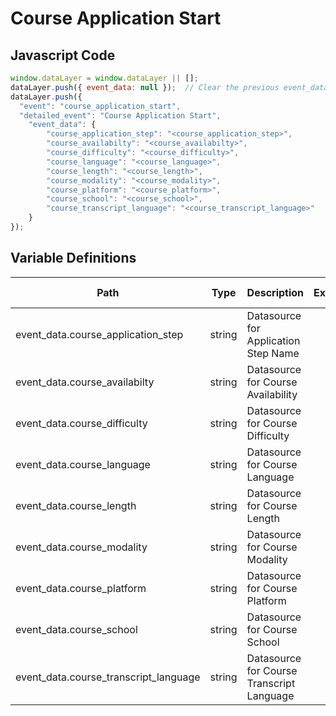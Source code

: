 # Course Application Start

### 

## Javascript Code
```js
window.dataLayer = window.dataLayer || [];
dataLayer.push({ event_data: null });  // Clear the previous event_data object.
dataLayer.push({
  "event": "course_application_start",
  "detailed_event": "Course Application Start",
    "event_data": {
        "course_application_step": "<course_application_step>",
        "course_availabilty": "<course_availabilty>",
        "course_difficulty": "<course_difficulty>",
        "course_language": "<course_language>",
        "course_length": "<course_length>",
        "course_modality": "<course_modality>",
        "course_platform": "<course_platform>",
        "course_school": "<course_school>",
        "course_transcript_language": "<course_transcript_language>"
    }
});
```

## Variable Definitions

|Path|Type|Description|Example|Pattern|Min Length|Max Length|Minimum|Maximum|Multiple Of|
| --- | --- | --- | --- | --- | --- | --- | --- | --- | --- |
|event_data.course_application_step|string|Datasource for Application Step Name||||||||
|event_data.course_availabilty|string|Datasource for Course Availability||||||||
|event_data.course_difficulty|string|Datasource for Course Difficulty||||||||
|event_data.course_language|string|Datasource for Course Language||||||||
|event_data.course_length|string|Datasource for Course Length||||||||
|event_data.course_modality|string|Datasource for Course Modality||||||||
|event_data.course_platform|string|Datasource for Course Platform||||||||
|event_data.course_school|string|Datasource for Course School||||||||
|event_data.course_transcript_language|string|Datasource for Course Transcript Language||||||||




